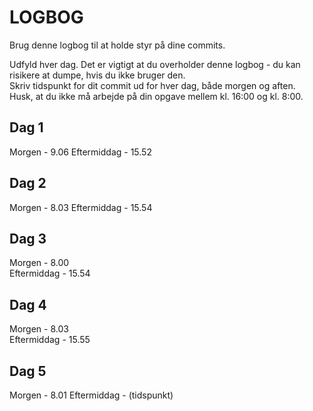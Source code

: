 # LOGBOG

Brug denne logbog til at holde styr på dine commits.

Udfyld hver dag. Det er vigtigt at du overholder denne logbog - du kan risikere at dumpe, hvis du ikke bruger den.  
Skriv tidspunkt for dit commit ud for hver dag, både morgen og aften.  
Husk, at du ikke må arbejde på din opgave mellem kl. 16:00 og kl. 8:00.

## Dag 1

Morgen - 9.06
Eftermiddag - 15.52

## Dag 2

Morgen - 8.03
Eftermiddag - 15.54

## Dag 3

Morgen - 8.00  
Eftermiddag - 15.54

## Dag 4

Morgen - 8.03  
Eftermiddag - 15.55

## Dag 5

Morgen - 8.01
Eftermiddag - (tidspunkt)

